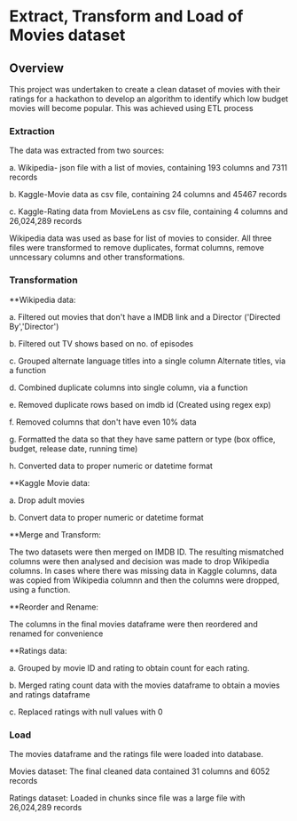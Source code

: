 # Extract, Transform and Load of Movies dataset

## Overview
This project was undertaken to create a clean dataset of movies with their ratings for a hackathon to develop an algorithm to identify which low budget movies will become popular. This was achieved using ETL process

### Extraction
The data was extracted from two sources:

a. Wikipedia- json file with a list of movies, containing 193 columns and 7311 records

b. Kaggle-Movie data as csv file, containing 24 columns and 45467 records

c. Kaggle-Rating data from MovieLens as csv file, containing 4 columns and 26,024,289 records 

Wikipedia data was used as base for list of movies to consider. All three files were transformed to remove duplicates, format columns, remove unncessary columns and other transformations.

### Transformation
**Wikipedia data:

a. Filtered out movies that don't have a IMDB link and a Director ('Directed By','Director')

b. Filtered out TV shows based on no. of episodes 

c. Grouped alternate language titles into a single column Alternate titles, via a function

d. Combined duplicate columns into single column, via a function

e. Removed duplicate rows based on imdb id (Created using regex exp)

f. Removed columns that don't have even 10% data

g. Formatted the data so that they have same pattern or type (box office, budget, release date, running time) 

h. Converted data to proper numeric or datetime format

**Kaggle Movie data:

a. Drop adult movies

b. Convert data to proper numeric or datetime format

**Merge and Transform:

The two datasets were then merged on IMDB ID. The resulting mismatched columns were then analysed and decision was made to drop Wikipedia columns. In cases where there was missing data in Kaggle columns, data was copied from Wikipedia columnn and then the columns were dropped, using a function.

**Reorder and Rename:

The columns in the final movies dataframe were then reordered and renamed for convenience

**Ratings data:

a. Grouped by movie ID and rating to obtain count for each rating.

b. Merged rating count data with the movies dataframe to obtain a movies and ratings dataframe 

c. Replaced ratings with null values with 0

### Load
The movies dataframe and the ratings file were loaded into database.

Movies dataset: The final cleaned data contained 31 columns and 6052 records

Ratings dataset: Loaded in chunks since file was a large file with 26,024,289 records
